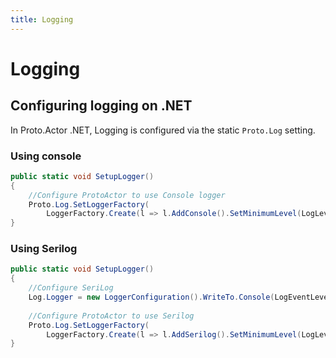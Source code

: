 ```yaml
---
title: Logging
---
```


# Logging

## Configuring logging on .NET

In Proto.Actor .NET, Logging is configured via the static `Proto.Log` setting.

### Using console

```csharp
public static void SetupLogger()
{
    //Configure ProtoActor to use Console logger
    Proto.Log.SetLoggerFactory(
        LoggerFactory.Create(l => l.AddConsole().SetMinimumLevel(LogLevel.Error)));
}
```

### Using Serilog

```csharp
public static void SetupLogger()
{
    //Configure SeriLog
    Log.Logger = new LoggerConfiguration().WriteTo.Console(LogEventLevel.Error).CreateLogger();
    
    //Configure ProtoActor to use Serilog
    Proto.Log.SetLoggerFactory(
        LoggerFactory.Create(l => l.AddSerilog().SetMinimumLevel(LogLevel.Error)));
}
```
